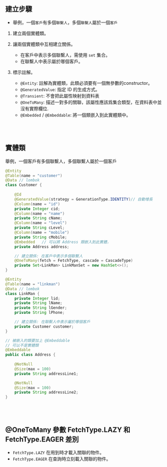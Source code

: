 ## 建立步驟
* 舉例，一個`客戶`有多個`聯繫人`，多個`聯繫人`屬於一個`客戶`
1. 建立兩個實體類。
2. 讓兩個實體類中互相建立關係。 
    * 在客戶中表示多個聯繫人，需使用 `set` 集合。
    * 在聯繫人中表示屬於哪個客戶。

3. 標示註解。
    * `@Entity`: 註解為實體類，此類必須要有一個無參數的constructor。
    * `@GeneratedValue`: 指定 ID 的生成方式。
    * `@Transient`: 不會把此屬性映射到資料表
    * `@OneToMany`: 描述一對多的關聯，該屬性應該爲集合類型，在資料表中並沒有實際欄位. 
    * `@Embedded` / `@Embeddable`: 將一個類嵌入到此實體類中。


<br/>

<br/>

## 實體類
舉例，一個客戶有多個聯繫人，多個聯繫人屬於一個客戶
```java
@Entity    
@Table(name = "customer")
@Data // lombok
class Customer {
    
    @Id
    @GeneratedValue(strategy = GenerationType.IDENTITY)// 自動增長
    @Column(name = "id")
    private Integer cid;
    @Column(name = "name")
    private String cName;
    @Column(name = "level")
    private String cLevel;
    @Column(name = "mobile")
    private String cMobile;
    @Embedded   // 可以將 Address 類嵌入到此實體，
    private Address address;

    // 建立關係: 在客戶中表示多個聯繫人
    @OneToMany(fetch = FetchType, cascade = CascadeType) 
    private Set<LinkMan> LinkManSet = new HashSet<>();
}
```
```java
@Entity
@Table(name = "linkman")
@Data // lombok
class LinkMan {
    private Integer lid;
    private String lName;
    private String lGender;
    private String lPhone;

    // 建立關係: 在聯繫人中表示屬於哪個客戶
    private Customer customer;
}
```
```java
// 被嵌入的類要加上 @Embeddable
// 可以不是實體類
@Embeddable
public class Address {
    
    @NotNull
    @Size(max = 100)
    private String addressLine1;

    @NotNull
    @Size(max = 100)
    private String addressLine2;
}
```

<br/>

<br/>

## @OneToMany 參數 FetchType.LAZY 和 FetchType.EAGER 差別
* `FetchType.LAZY` 在用到時才載入關聯的物件。
* `FetchType.EAGER` 在查詢時立刻載入關聯的物件。

<br/>

<br/>

